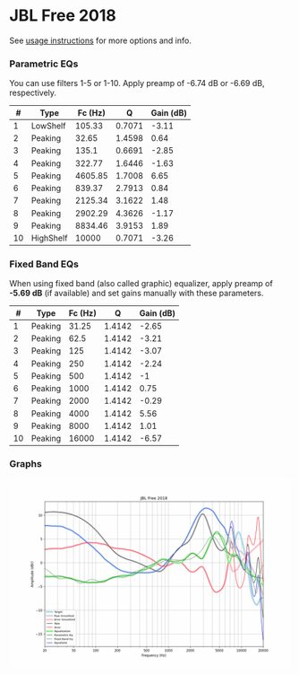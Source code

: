 # JBL Free 2018
See [usage instructions](https://github.com/jaakkopasanen/AutoEq#usage) for more options and info.

### Parametric EQs
You can use filters 1-5 or 1-10. Apply preamp of -6.74 dB or -6.69 dB, respectively.

|   # | Type      |   Fc (Hz) |      Q |   Gain (dB) |
|-----|-----------|-----------|--------|-------------|
|   1 | LowShelf  |    105.33 | 0.7071 |       -3.11 |
|   2 | Peaking   |     32.65 | 1.4598 |        0.64 |
|   3 | Peaking   |    135.1  | 0.6691 |       -2.85 |
|   4 | Peaking   |    322.77 | 1.6446 |       -1.63 |
|   5 | Peaking   |   4605.85 | 1.7008 |        6.65 |
|   6 | Peaking   |    839.37 | 2.7913 |        0.84 |
|   7 | Peaking   |   2125.34 | 3.1622 |        1.48 |
|   8 | Peaking   |   2902.29 | 4.3626 |       -1.17 |
|   9 | Peaking   |   8834.46 | 3.9153 |        1.89 |
|  10 | HighShelf |  10000    | 0.7071 |       -3.26 |

### Fixed Band EQs
When using fixed band (also called graphic) equalizer, apply preamp of **-5.69 dB** (if available) and set gains manually with these parameters.

|   # | Type    |   Fc (Hz) |      Q |   Gain (dB) |
|-----|---------|-----------|--------|-------------|
|   1 | Peaking |     31.25 | 1.4142 |       -2.65 |
|   2 | Peaking |     62.5  | 1.4142 |       -3.21 |
|   3 | Peaking |    125    | 1.4142 |       -3.07 |
|   4 | Peaking |    250    | 1.4142 |       -2.24 |
|   5 | Peaking |    500    | 1.4142 |       -1    |
|   6 | Peaking |   1000    | 1.4142 |        0.75 |
|   7 | Peaking |   2000    | 1.4142 |       -0.29 |
|   8 | Peaking |   4000    | 1.4142 |        5.56 |
|   9 | Peaking |   8000    | 1.4142 |        1.01 |
|  10 | Peaking |  16000    | 1.4142 |       -6.57 |

### Graphs
![](./JBL%20Free%202018.png)
